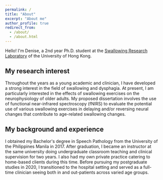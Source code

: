 ```yaml
---
permalink: /
title: "About"
excerpt: "About me"
author_profile: true
redirect_from: 
  - /about/
  - /about.html
---
```

Hello! I'm Denise, a 2nd year Ph.D. student at the [Swallowing Research Laboratory](https://swallow.edu.hku.hk/) of the University of Hong Kong.  


## My research interest
Throughout the years as a young academic and clinician, I have developed a strong interest in the field of swallowing and dysphagia. At present, I am particularly interested in the effects of swallowing exercises on the neurophysiology of older adults. My proposed dissertation involves the use of functional near-infrared spectroscopy (fNIRS) to evaluate the potential use of various swallowing exercises in delaying and/or reversing neural changes that contribute to age-related swallowing changes. 


## My background and experience
I obtained my Bachelor's degree in Speech Pathology from the University of the Philippines Manila in 2017. After graduation, I became an instructor at the same university doing undergraduate classroom teaching and clinical supervision for two years. I also had my own private practice catering to home-based clients during this time. Before pursuing my postgraduate studies in 2020, I transitioned to the hospital setting and served as a full-time clinician seeing both in and out-patients across varied age groups. <br>
